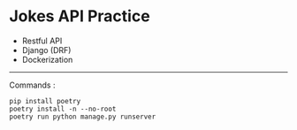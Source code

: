 # Jokes API Practice

-   Restful API
-   Django (DRF)
-   Dockerization

---

Commands :

```
pip install poetry
poetry install -n --no-root
poetry run python manage.py runserver
```
